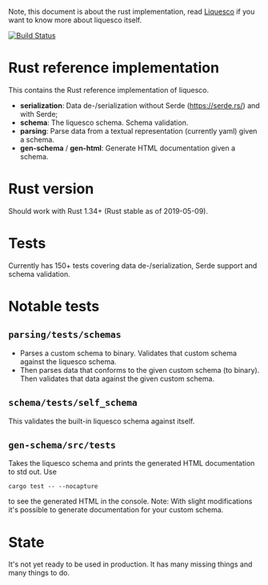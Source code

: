 Note, this document is about the rust implementation, read [Liquesco](REEADME-LIQUESCO.md) if you want to know more about liquesco itself.

[![Build Status](https://travis-ci.org/cronosun/liquesco-rust.svg?branch=master)](https://travis-ci.org/cronosun/liquesco-rust)

# Rust reference implementation

This contains the Rust reference implementation of liquesco.

 * **serialization**: Data de-/serialization without Serde (https://serde.rs/) and with Serde; 
 * **schema**: The liquesco schema. Schema validation.
 * **parsing**: Parse data from a textual representation (currently yaml) given a schema.
 * **gen-schema** / **gen-html**: Generate HTML documentation given a schema.
 
# Rust version

Should work with Rust 1.34+ (Rust stable as of 2019-05-09).

# Tests

Currently has 150+ tests covering data de-/serialization, Serde support and schema validation.

# Notable tests

## `parsing/tests/schemas`

 * Parses a custom schema to binary. Validates that custom schema against the liquesco schema.
 * Then parses data that conforms to the given custom schema (to binary). Then validates that data against the given custom schema.

## `schema/tests/self_schema`

This validates the built-in liquesco schema against itself.

## `gen-schema/src/tests`

Takes the liquesco schema and prints the generated HTML documentation to std out. Use

```shell
cargo test -- --nocapture
```

to see the generated HTML in the console. Note: With slight modifications it's possible to generate documentation for your custom schema.

# State

It's not yet ready to be used in production. It has many missing things and many things to do.
